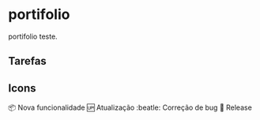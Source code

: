 # portifolio
portifolio teste.

## Tarefas

## Icons
:package: Nova funcionalidade
:up: Atualização
:beatle: Correção de bug
:checkered_flag: Release
